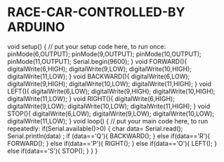 # RACE-CAR-CONTROLLED-BY ARDUINO
void setup() {
  // put your setup code here, to run once:
pinMode(6,OUTPUT);
pinMode(9,OUTPUT);
pinMode(10,OUTPUT);
pinMode(11,OUTPUT);
Serial.begin(9600);
}
void FORWARD(){
   digitalWrite(6,HIGH);
  digitalWrite(9,LOW);
  digitalWrite(10,HIGH);
  digitalWrite(11,LOW); 
}
void BACKWARD(){
  digitalWrite(6,LOW);
  digitalWrite(9,HIGH);
  digitalWrite(10,LOW);
  digitalWrite(11,HIGH);
}
void LEFT(){
  digitalWrite(6,LOW);
  digitalWrite(9,HIGH);
  digitalWrite(10,HIGH);
  digitalWrite(11,LOW);
}
void RIGHT(){
  digitalWrite(6,HIGH);
  digitalWrite(9,LOW);
  digitalWrite(10,LOW);
  digitalWrite(11,HIGH);
}
void STOP(){
   digitalWrite(6,LOW);
  digitalWrite(9,LOW);
  digitalWrite(10,LOW);
  digitalWrite(11,LOW); 
}
void loop() {
  // put your main code here, to run repeatedly:
    if(Serial.available()>0)
   { 
       char data= Serial.read();
       Serial.println(data) ;
       if (data=='Q'){
        BACKWARD();
        }
        else if(data=='R'){
          FORWARD();
        }
        else if(data=='P'){
          RIGHT();
        }
        else if(data=='O'){
          LEFT();
        }
        else if(data=='S'){
          STOP();
        }
   }
  }
